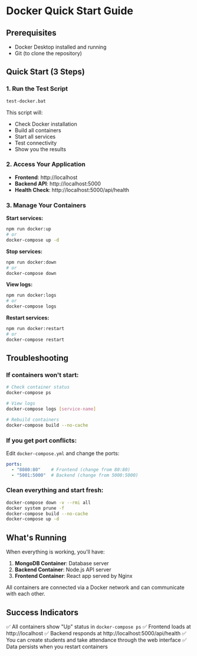 # Docker Quick Start Guide

## Prerequisites
- Docker Desktop installed and running
- Git (to clone the repository)

## Quick Start (3 Steps)

### 1. Run the Test Script
```bash
test-docker.bat
```

This script will:
- Check Docker installation
- Build all containers
- Start all services
- Test connectivity
- Show you the results

### 2. Access Your Application
- **Frontend**: http://localhost
- **Backend API**: http://localhost:5000
- **Health Check**: http://localhost:5000/api/health

### 3. Manage Your Containers

**Start services:**
```bash
npm run docker:up
# or
docker-compose up -d
```

**Stop services:**
```bash
npm run docker:down
# or
docker-compose down
```

**View logs:**
```bash
npm run docker:logs
# or
docker-compose logs
```

**Restart services:**
```bash
npm run docker:restart
# or
docker-compose restart
```

## Troubleshooting

### If containers won't start:
```bash
# Check container status
docker-compose ps

# View logs
docker-compose logs [service-name]

# Rebuild containers
docker-compose build --no-cache
```

### If you get port conflicts:
Edit `docker-compose.yml` and change the ports:
```yaml
ports:
  - "8080:80"    # Frontend (change from 80:80)
  - "5001:5000"  # Backend (change from 5000:5000)
```

### Clean everything and start fresh:
```bash
docker-compose down -v --rmi all
docker system prune -f
docker-compose build --no-cache
docker-compose up -d
```

## What's Running

When everything is working, you'll have:

1. **MongoDB Container**: Database server
2. **Backend Container**: Node.js API server
3. **Frontend Container**: React app served by Nginx

All containers are connected via a Docker network and can communicate with each other.

## Success Indicators

✅ All containers show "Up" status in `docker-compose ps`
✅ Frontend loads at http://localhost
✅ Backend responds at http://localhost:5000/api/health
✅ You can create students and take attendance through the web interface
✅ Data persists when you restart containers
